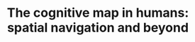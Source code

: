 ---
layout: post
title:  "The cognitive map in humans: spatial navigation and beyond"
authors: "Epstein, Patai , Julian , Spiers"
---